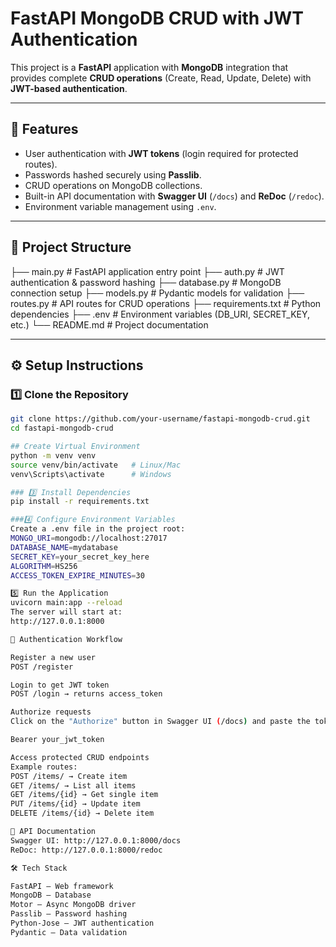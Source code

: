 # FastAPI MongoDB CRUD with JWT Authentication

This project is a **FastAPI** application with **MongoDB** integration that provides complete **CRUD operations** (Create, Read, Update, Delete) with **JWT-based authentication**.

---

## 🚀 Features
- User authentication with **JWT tokens** (login required for protected routes).
- Passwords hashed securely using **Passlib**.
- CRUD operations on MongoDB collections.
- Built-in API documentation with **Swagger UI** (`/docs`) and **ReDoc** (`/redoc`).
- Environment variable management using `.env`.

---

## 📂 Project Structure
├── main.py # FastAPI application entry point
├── auth.py # JWT authentication & password hashing
├── database.py # MongoDB connection setup
├── models.py # Pydantic models for validation
├── routes.py # API routes for CRUD operations
├── requirements.txt # Python dependencies
├── .env # Environment variables (DB_URI, SECRET_KEY, etc.)
└── README.md # Project documentation

---

## ⚙️ Setup Instructions

### 1️⃣ Clone the Repository
```bash
git clone https://github.com/your-username/fastapi-mongodb-crud.git
cd fastapi-mongodb-crud

## Create Virtual Environment
python -m venv venv
source venv/bin/activate   # Linux/Mac
venv\Scripts\activate      # Windows

### 3️⃣ Install Dependencies
pip install -r requirements.txt

###4️⃣ Configure Environment Variables
Create a .env file in the project root:
MONGO_URI=mongodb://localhost:27017
DATABASE_NAME=mydatabase
SECRET_KEY=your_secret_key_here
ALGORITHM=HS256
ACCESS_TOKEN_EXPIRE_MINUTES=30

5️⃣ Run the Application
uvicorn main:app --reload
The server will start at:
http://127.0.0.1:8000

🔑 Authentication Workflow

Register a new user
POST /register

Login to get JWT token
POST /login → returns access_token

Authorize requests
Click on the "Authorize" button in Swagger UI (/docs) and paste the token:

Bearer your_jwt_token

Access protected CRUD endpoints
Example routes:
POST /items/ → Create item
GET /items/ → List all items
GET /items/{id} → Get single item
PUT /items/{id} → Update item
DELETE /items/{id} → Delete item

📘 API Documentation
Swagger UI: http://127.0.0.1:8000/docs
ReDoc: http://127.0.0.1:8000/redoc

🛠️ Tech Stack

FastAPI – Web framework
MongoDB – Database
Motor – Async MongoDB driver
Passlib – Password hashing
Python-Jose – JWT authentication
Pydantic – Data validation
